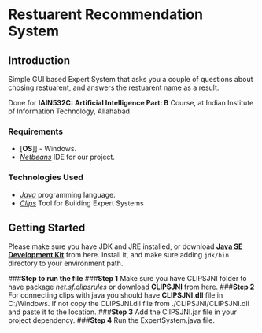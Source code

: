# Restuarent Recommendation System

## Introduction
Simple GUI based Expert System that asks you a couple of questions about chosing restuarent, and answers the restuarent name as a result.<br>

Done for **IAIN532C: Artificial Intelligence Part: B** Course, at Indian Institute of Information Technology, Allahabad.

### Requirements
- [**OS**]] - Windows.
- [*Netbeans*](https://download.netbeans.org/netbeans/8.0.1/final/bundles/netbeans-8.0.1-windows.exe) IDE for our project.


### Technologies Used
- [*Java*](https://www.java.com/en) programming language.
- [*Clips*](http://www.clipsrules.net) Tool for Building Expert Systems



## Getting Started
Please make sure you have JDK and JRE installed, or download [**Java SE Development Kit**](https://www.oracle.com/technetwork/java/javase/downloads/jdk8-downloads-2133151.html) from here. Install it, and make sure adding `jdk/bin` directory to your environment path.

###**Step to run the file**
###**Step 1** Make sure you have CLIPSJNI folder to have package  _net.sf.clipsrules_ or download [**CLIPSJNI**](https://liquidtelecom.dl.sourceforge.net/project/clipsrules/CLIPS/6.40_Beta_2/clips_jni_640.zip) from here.
###**Step 2** For connecting clips with java you should have **CLIPSJNI.dll** file in C:/Windows. If not copy the CLIPSJNI.dll file from ./CLIPSJNI/CLIPSJNI.dll and paste it to the location.
###**Step 3** Add the ClIPSJNI.jar file in your project dependency.
###**Step 4** Run the ExpertSystem.java file. 

